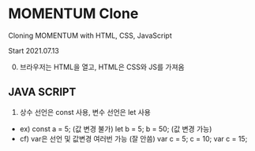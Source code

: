 # MOMENTUM Clone

Cloning MOMENTUM with HTML, CSS, JavaScript

Start 2021.07.13

0. 브라우저는 HTML을 열고, HTML은 CSS와 JS를 가져옴

## JAVA SCRIPT

1. 상수 선언은 const 사용, 변수 선언은 let 사용 
 - ex) const a = 5; (값 변경 불가)
       let b = 5; 
       b = 50; (값 변경 가능)
 - cf) var은 선언 및 값변경 여러번 가능 (잘 안씀)
       var c = 5;
           c = 10;
       var c = 15;